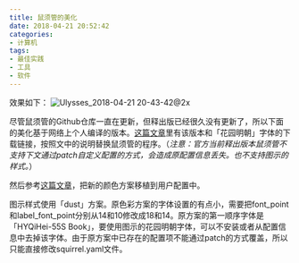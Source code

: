 ```yaml
---
title: 鼠须管的美化
date: 2018-04-21 20:52:42
categories:
- 计算机
tags:
- 最佳实践
- 工具
- 软件
---
```

效果如下：
![Ulysses_2018-04-21 20-43-42@2x](https://wx2.sinaimg.cn/large/006tNbRwly1fwvx9h8tgtj30n20bqaah.jpg)

尽管鼠须管的Github仓库一直在更新，但释出版已经很久没有更新了，所以下面的美化基于网络上个人编译的版本。[这篇文章](https://scomper.me/gtd/-shu-xu-guan-de-diao-jiao-bi-ji)里有该版本和「花园明朝」字体的下载链接，按照文中的说明替换鼠须管的程序。（_注意：官方当前释出版本鼠须管不支持下文通过patch自定义配置的方式，会造成原配置信息丢失。也不支持图示的样式。_）

然后参考[这篇文章](https://scomper.me/gtd/shu-xu-guan-shu-ru-fa-de-xin-pei-se)，把新的颜色方案移植到用户配置中。

图示样式使用「dust」方案。原色彩方案的字体设置的有点小，需要把font\_point和label\_font\_point分别从14和10修改成18和14。原方案的第一顺序字体是「HYQiHei-55S Book」，要使用图示的花园明朝字体，可以不安装或者从配置信息中去掉该字体。由于原方案中已存在的配置项不能通过patch的方式覆盖，所以只能直接修改squirrel.yaml文件。

